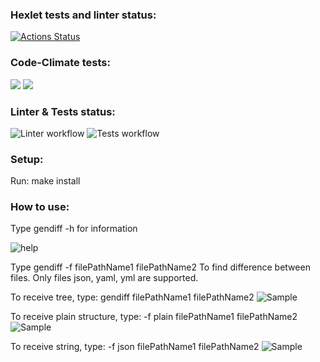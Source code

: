 ### Hexlet tests and linter status:
[![Actions Status](https://github.com/iFoxtrot33/frontend-project-lvl2/workflows/hexlet-check/badge.svg)](https://github.com/iFoxtrot33/frontend-project-lvl2/actions)

### Code-Climate tests:
<a href="https://codeclimate.com/github/iFoxtrot33/frontend-project-lvl2/maintainability"><img src="https://api.codeclimate.com/v1/badges/a9e791f05c3d1d06c227/maintainability" /></a>
<a href="https://codeclimate.com/github/iFoxtrot33/frontend-project-lvl2/test_coverage"><img src="https://api.codeclimate.com/v1/badges/a9e791f05c3d1d06c227/test_coverage" /></a>

### Linter & Tests status:
![Linter workflow](https://github.com/iFoxtrot33/frontend-project-lvl2/actions/workflows/lint.yml/badge.svg)
![Tests workflow](https://github.com/iFoxtrot33/frontend-project-lvl2/actions/workflows/tests.yml/badge.svg)

### Setup:
Run: make install 

### How to use:
Type gendiff -h for information

![help](https://user-images.githubusercontent.com/102408798/180901956-9ee193d5-1fb4-4e5b-9174-afcf2c80d671.png)

Type gendiff -f filePathName1 filePathName2 
To find difference between files. Only files json, yaml, yml are supported.

To receive tree, type:
gendiff filePathName1 filePathName2 
![Sample](https://user-images.githubusercontent.com/102408798/180902044-32c64884-679e-42e9-91b4-dd8721584170.png)


To receive plain structure, type:
-f plain filePathName1 filePathName2 
![Sample](https://user-images.githubusercontent.com/102408798/180902084-01e0704d-837c-43c9-bfe8-c040ee42586e.png)

To receive string, type:
-f json filePathName1 filePathName2 
![Sample](https://user-images.githubusercontent.com/102408798/180902114-984c29e4-bc5d-415f-84ef-5ee7784dc660.png)

